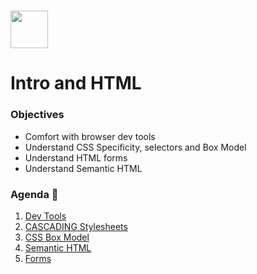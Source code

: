 # <img src="https://cloud.githubusercontent.com/assets/8397980/19818474/bd21af4c-9d04-11e6-8df6-1ed154718dce.png" height="60">

# Intro and HTML

### Objectives

- Comfort with browser dev tools
- Understand CSS Specificity, selectors and Box Model
- Understand HTML forms
- Understand Semantic HTML

### Agenda :rocket:

1. [Dev Tools](resources/dev_tools,md)
2. [CASCADING Stylesheets](resources/cascading_stylesheets.md)
3. [CSS Box Model](resources/css_box_model.md)
4. [Semantic HTML](resources/semantic_html.md)
5. [Forms](resources/forms.md)

